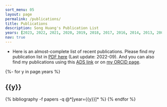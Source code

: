 ```yaml
---
sort_menu: 05
layout: page
permalink: /publications/
title: Publications
description: Song Huang's Publication List 
years: [2023, 2022, 2021, 2020, 2019, 2018, 2017, 2016, 2014, 2013, 2009]
nav: true
---
```


- Here is an almost-complete list of recent publications. Please find my publication list in [PDF here](https://dr-guangtou.github.io/assets/pdf/pub.pdf) (Last update: 2022-09). And you can also find my publications using this [ADS link](https://ui.adsabs.harvard.edu/search/q=orcid%3A0000-0003-1385-7591&sort=date+desc) or on [my ORCID page](https://orcid.org/0000-0003-1385-7591).

<!-- _pages/publications.md -->
<div class="publications">

{%- for y in page.years %}
  <h2 class="year">{{y}}</h2>
  {% bibliography -f papers -q @*[year={{y}}]* %}
{% endfor %}

</div>
